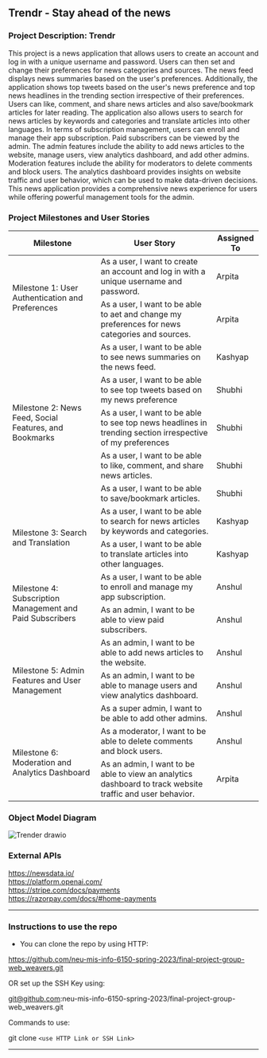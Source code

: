 
## Trendr - Stay ahead of the news 


 ### Project Description: Trendr

This project is a news application that allows users to create an account and log in with a unique username and password. Users can then set and change their preferences for news categories and sources.
The news feed displays news summaries based on the user's preferences. Additionally, the application shows top tweets based on the user's news preference and top news headlines in the trending section irrespective of their preferences.
Users can like, comment, and share news articles and also save/bookmark articles for later reading. The application also allows users to search for news articles by keywords and categories and translate articles into other languages.
In terms of subscription management, users can enroll and manage their app subscription. Paid subscribers can be viewed by the admin.
The admin features include the ability to add news articles to the website, manage users, view analytics dashboard, and add other admins. Moderation features include the ability for moderators to delete comments and block users.
The analytics dashboard provides insights on website traffic and user behavior, which can be used to make data-driven decisions.
This news application provides a comprehensive news experience for users while offering powerful management tools for the admin.


 ### Project Milestones and User Stories

<table>
  <thead>
    <tr>
      <th>Milestone</th>
      <th>User Story</th>
      <th>Assigned To</th>
    </tr>
  </thead>
  <tbody>
    <tr>
      <td rowspan="2">Milestone 1: User Authentication and Preferences</td>
      <td>As a user, I want to create an account and log in with a unique username and password.</td>
      <td>Arpita</td>
    </tr>
    <tr>
      <td>As a user, I want to be able to aet and change my preferences for news categories and sources.</td>
      <td>Arpita</td>
    </tr>
    <tr>
      <td rowspan="5">Milestone 2: News Feed, Social Features, and Bookmarks</td>
      <td>As a user, I want to be able to see news summaries on the news feed.</td>
      <td>Kashyap</td>
    </tr>
     <tr>
      <td>As a user, I want to be able to see top tweets based on my news preference</td>
      <td>Shubhi</td>
    </tr>
    <tr>
    <td>As a user, I want to be able to see top news headlines in trending section irrespective of my preferences</td>
    <td>Shubhi</td>
    </tr>
    <tr>
      <td>As a user, I want to be able to like, comment, and share news articles.</td>
      <td>Shubhi</td>
    </tr>
    <tr>
      <td>As a user, I want to be able to save/bookmark articles.</td>
      <td>Shubhi</td>
    </tr>
    <tr>
      <td rowspan="2">Milestone 3: Search and Translation</td>
      <td>As a user, I want to be able to search for news articles by keywords and categories.</td>
      <td>Kashyap</td>
    </tr>
    <tr>
      <td>As a user, I want to be able to translate articles into other languages.</td>
      <td>Kashyap</td>
    </tr>
    <tr>
      <td rowspan="2">Milestone 4: Subscription Management and Paid Subscribers</td>
      <td>As a user, I want to be able to enroll and manage my app subscription.</td>
      <td>Anshul</td>
    </tr>
    <tr>
      <td>As an admin, I want to be able to view paid subscribers.</td>
      <td>Anshul</td>
    </tr>
    <tr>
      <td rowspan="3">Milestone 5: Admin Features and User Management</td>
      <td>As an admin, I want to be able to add news articles to the website.</td>
      <td>Anshul</td>
    </tr>
    <tr>
      <td>As an admin, I want to be able to manage users and view analytics dashboard.</td>
      <td>Anshul</td>
    </tr>
    <tr>
      <td>As a super admin, I want to be able to add other admins.</td>
      <td>Anshul</td>
    </tr>
    <tr>
      <td rowspan="2">Milestone 6: Moderation and Analytics Dashboard</td>
      <td>As a moderator, I want to be able to delete comments and block users.</td>
      <td>Anshul</td>
    </tr>
    <tr>
      <td>As an admin, I want to be able to view an analytics dashboard to track website traffic and user behavior.</td>
      <td>Arpita</td>
    </tr>
  </tbody>
</table>



 ### Object Model Diagram




![Trender drawio](https://user-images.githubusercontent.com/42668979/226991426-906ee09b-543e-4aa8-a84b-d838ccc3d5a2.png)


### External APIs

https://newsdata.io/  <br>
https://platform.openai.com/ <br>
https://stripe.com/docs/payments <br>
https://razorpay.com/docs/#home-payments

-------------------------------------------------

 ### Instructions to use the repo

- You can clone the repo by using HTTP: 

https://github.com/neu-mis-info-6150-spring-2023/final-project-group-web_weavers.git

OR set up the SSH Key using: 

git@github.com:neu-mis-info-6150-spring-2023/final-project-group-web_weavers.git

Commands to use: 

git clone `<use HTTP Link or SSH Link>`

-----------------------------------------------------
